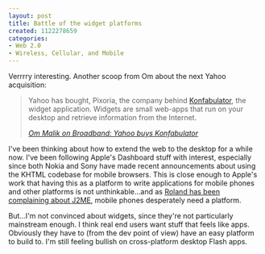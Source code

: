 ```yaml
--- 
layout: post
title: Battle of the widget platforms
created: 1122278659
categories: 
- Web 2.0
- Wireless, Cellular, and Mobile
---
```

<p>Verrrry interesting. Another scoop from Om about the next Yahoo acquisition:</p>

<blockquote>
<p>Yahoo has bought, Pixoria, the company behind <a href="http://www.konfabulator.com">Konfabulator</a>, the widget application. Widgets are small web-apps that run on your desktop and retrieve information from the Internet.</p>
<cite><a href="http://gigaom.com/2005/07/24/yahoo-buys-konfabulator/#comments">Om Malik on Broadband: Yahoo buys Konfabulator</a></cite> 
</blockquote>

<p>I've been thinking about how to extend the web to the desktop for a while now. I've been following Apple's Dashboard stuff with interest, especially since both Nokia and Sony have made recent announcements about using the KHTML codebase for mobile browsers. This is close enough to Apple's work that having this as a platform to write applications for mobile phones and other platforms is not unthinkable...and as <a href="http://www.rolandtanglao.com/archives/2005/07/17/nokia_6680_j2me_still_doesnt_allow_photos_larger_than_640x480">Roland has been complaining about J2ME</a>, mobile phones desperately need a platform.</p>

<p>But...I'm not convinced about widgets, since they're not particularly mainstream enough. I think real end users want stuff that feels like apps. Obviously they have to (from the dev point of view) have an easy platform to build to. I'm still feeling bullish on cross-platform desktop Flash apps.</p>
<!--break-->
